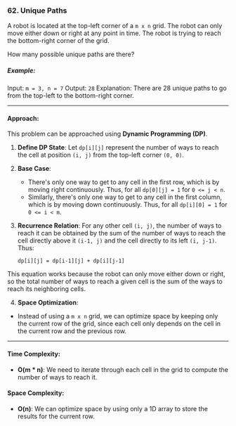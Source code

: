 ### 62. Unique Paths

A robot is located at the top-left corner of a `m x n` grid. The robot can only move either down or right at any point in time. The robot is trying to reach the bottom-right corner of the grid.

How many possible unique paths are there?

##### Example:

Input: `m = 3, n = 7`
Output: `28`
Explanation: There are 28 unique paths to go from the top-left to the bottom-right corner.

---

#### Approach:

This problem can be approached using **Dynamic Programming (DP)**.

1. **Define DP State**:
   Let `dp[i][j]` represent the number of ways to reach the cell at position `(i, j)` from the top-left corner `(0, 0)`.

2. **Base Case**:
   - There's only one way to get to any cell in the first row, which is by moving right continuously. Thus, for all `dp[0][j] = 1` for `0 <= j < n`.
   - Similarly, there's only one way to get to any cell in the first column, which is by moving down continuously. Thus, for all `dp[i][0] = 1` for `0 <= i < m`.

3. **Recurrence Relation**:
   For any other cell `(i, j)`, the number of ways to reach it can be obtained by the sum of the number of ways to reach the cell directly above it `(i-1, j)` and the cell directly to its left `(i, j-1)`. Thus:

   ```
   dp[i][j] = dp[i-1][j] + dp[i][j-1]
   ```

This equation works because the robot can only move either down or right, so the total number of ways to reach a given cell is the sum of the ways to reach its neighboring cells.

4. **Space Optimization**:
- Instead of using a `m x n` grid, we can optimize space by keeping only the current row of the grid, since each cell only depends on the cell in the current row and the previous row.

---

#### Time Complexity:
- **O(m * n)**: We need to iterate through each cell in the grid to compute the number of ways to reach it.

#### Space Complexity:
- **O(n)**: We can optimize space by using only a 1D array to store the results for the current row.
